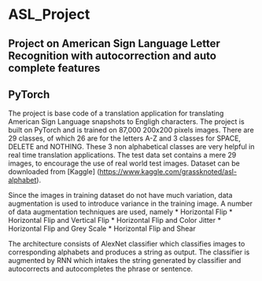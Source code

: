 # ASL_Project #

## Project on American Sign Language Letter Recognition with autocorrection and auto complete features ##

## PyTorch ##

The project is base code of a translation application for translating American Sign Language snapshots to Engligh characters. The project is built on PyTorch and is trained on 87,000 200x200 pixels images. There are 29 classes, of which 26 are for the letters A-Z and 3 classes for SPACE, DELETE and NOTHING. These 3 non alphabetical classes are very helpful in real time translation applications. The test data set contains a mere 29 images, to encourage the use of real world test images. Dataset can be downloaded from [Kaggle] (https://www.kaggle.com/grassknoted/asl-alphabet).

Since the images in training dataset do not have much variation, data augmentation is used to introduce variance in the training image. A number of data augmentation techniques are used, namely
    * Horizontal Flip
    * Horizontal Flip and Vertical Flip
    * Horizontal Flip and Color Jitter
    * Horizontal Flip and Grey Scale
    * Horizontal Flip and Shear

The architecture consists of AlexNet classifier which classifies images to corresponding alphabets and produces a string as output. The classifier is augmented by RNN which intakes the string generated by classifier and autocorrects and autocompletes the phrase or sentence.

